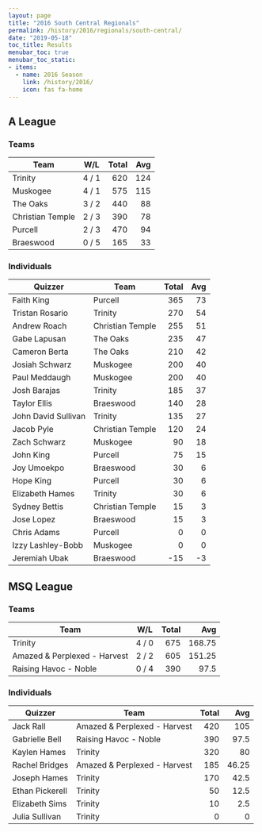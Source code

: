 ```yaml
---
layout: page
title: "2016 South Central Regionals"
permalink: /history/2016/regionals/south-central/
date: "2019-05-18"
toc_title: Results
menubar_toc: true
menubar_toc_static:
- items:
  - name: 2016 Season
    link: /history/2016/
    icon: fas fa-home
---
```


## A League

### Teams

| Team             | W/L   | Total | Avg |
|------------------|-------|------:|----:|
| Trinity          | 4 / 1 | 620   | 124 |
| Muskogee         | 4 / 1 | 575   | 115 |
| The Oaks         | 3 / 2 | 440   | 88  |
| Christian Temple | 2 / 3 | 390   | 78  |
| Purcell          | 2 / 3 | 470   | 94  |
| Braeswood        | 0 / 5 | 165   | 33  |

### Individuals

| Quizzer             | Team             | Total | Avg |
|---------------------|------------------|------:|----:|
| Faith King          | Purcell          | 365   | 73  |
| Tristan Rosario     | Trinity          | 270   | 54  |
| Andrew Roach        | Christian Temple | 255   | 51  |
| Gabe Lapusan        | The Oaks         | 235   | 47  |
| Cameron Berta       | The Oaks         | 210   | 42  |
| Josiah Schwarz      | Muskogee         | 200   | 40  |
| Paul Meddaugh       | Muskogee         | 200   | 40  |
| Josh Barajas        | Trinity          | 185   | 37  |
| Taylor Ellis        | Braeswood        | 140   | 28  |
| John David Sullivan | Trinity          | 135   | 27  |
| Jacob Pyle          | Christian Temple | 120   | 24  |
| Zach Schwarz        | Muskogee         | 90    | 18  |
| John King           | Purcell          | 75    | 15  |
| Joy Umoekpo         | Braeswood        | 30    | 6   |
| Hope King           | Purcell          | 30    | 6   |
| Elizabeth Hames     | Trinity          | 30    | 6   |
| Sydney Bettis       | Christian Temple | 15    | 3   |
| Jose Lopez          | Braeswood        | 15    | 3   |
| Chris Adams         | Purcell          | 0     | 0   |
| Izzy Lashley-Bobb   | Muskogee         | 0     | 0   |
| Jeremiah Ubak       | Braeswood        | -15   | -3  |

## MSQ League

### Teams

| Team                         | W/L   | Total | Avg    |
|------------------------------|-------|------:|-------:|
| Trinity                      | 4 / 0 | 675   | 168.75 |
| Amazed & Perplexed - Harvest | 2 / 2 | 605   | 151.25 |
| Raising Havoc - Noble        | 0 / 4 | 390   | 97.5   |

### Individuals

| Quizzer         | Team                         | Total | Avg   |
|-----------------|------------------------------|------:|------:|
| Jack Rall       | Amazed & Perplexed - Harvest | 420   | 105   |
| Gabrielle Bell  | Raising Havoc - Noble        | 390   | 97.5  |
| Kaylen Hames    | Trinity                      | 320   | 80    |
| Rachel Bridges  | Amazed & Perplexed - Harvest | 185   | 46.25 |
| Joseph Hames    | Trinity                      | 170   | 42.5  |
| Ethan Pickerell | Trinity                      | 50    | 12.5  |
| Elizabeth Sims  | Trinity                      | 10    | 2.5   |
| Julia Sullivan  | Trinity                      | 0     | 0     |
